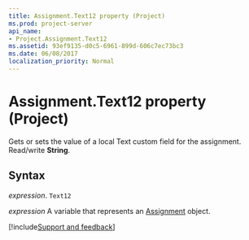 ```yaml
---
title: Assignment.Text12 property (Project)
ms.prod: project-server
api_name:
- Project.Assignment.Text12
ms.assetid: 93ef9135-d0c5-6961-899d-606c7ec73bc3
ms.date: 06/08/2017
localization_priority: Normal
---
```



# Assignment.Text12 property (Project)

Gets or sets the value of a local Text custom field for the assignment. Read/write  **String**.


## Syntax

_expression_. `Text12`

_expression_ A variable that represents an [Assignment](./Project.Assignment.md) object.

[!include[Support and feedback](~/includes/feedback-boilerplate.md)]